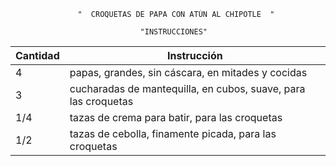                    "  CROQUETAS DE PAPA CON ATÚN AL CHIPOTLE  "
 
                                 "INSTRUCCIONES"

| Cantidad     | Instrucción                                                     |
| ------------ | --------------------------------------------------------------- |
| 4            | papas, grandes, sin cáscara, en mitades y cocidas               |
| 3            | cucharadas de mantequilla, en cubos, suave, para las croquetas  |
| 1/4          | tazas de crema para batir, para las croquetas                   |
| 1/2          | tazas de cebolla, finamente picada, para las croquetas          |
